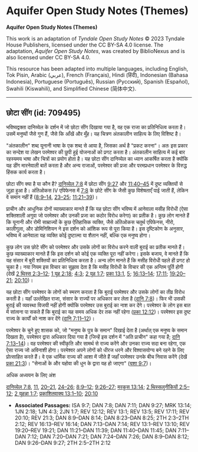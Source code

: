 # Aquifer Open Study Notes (Themes)

**Aquifer Open Study Notes (Themes)**

This work is an adaptation of *Tyndale Open Study Notes* © 2023 Tyndale House Publishers, licensed under the CC BY\-SA 4\.0 license. The adaptation, *Aquifer Open Study Notes*, was created by BiblioNexus and is also licensed under CC BY\-SA 4\.0\.

This resource has been adapted into multiple languages, including English, Tok Pisin, Arabic (عربي), French (Français), Hindi (हिंदी), Indonesian (Bahasa Indonesia), Portuguese (Português), Russian (Русский), Spanish (Español), Swahili (Kiswahili), and Simplified Chinese (简体中文).



--------------------------------

## छोटा सींग (id: 709495)

भविष्यद्वक्ता दानिय्येल के दर्शन में जो छोटा सींग दिखाया गया है, वह एक राजा का प्रतिनिधित्व करता है। उसमें मनुष्यों जैसे गुण हैं, जैसे कि आँखें और मुँह। यह चित्रण अंतकालीन साहित्य के लिए विशिष्ट है।

"अंतकालीन" शब्द यूनानी भाषा के एक शब्द से आया है, जिसका अर्थ है "प्रकट करना"। अतः इस प्रकार का सन्देश या लेखन परमेश्वर की छुपी हुई योजनाओं को प्रगट करता है। अंतकालीन साहित्य में कई बार रहस्यमय भाषा और चित्रों का प्रयोग होता है। यह छोटा सींग दानिय्येल का ध्यान आकर्षित करता है क्योंकि यह डींग मारनेवाली बातें करता है और अन्य राजाओं, परमेश्वर की प्रजा और परमप्रधान परमेश्वर के विरुद्ध हिंसक कार्य करता है।

छोटा सींग क्या है या कौन है? [दानिय्येल 7:8](https://ref.ly/Dan7:8) में छोटा सींग [9:27](https://ref.ly/Dan9:27) और [11:40–45](https://ref.ly/Dan11:40-Dan11:45) में दुष्ट व्यक्तियों से जुड़ा हुआ है। अंतिओकस IV एपिफेनस में [7:8](https://ref.ly/Dan7:8) के छोटे सींग के जैसी कुछ विशेषताएँ पाई जाती हैं, लेकिन वे समान नहीं हैं ([8:9–14](https://ref.ly/Dan8:9-Dan8:14), [23–25](https://ref.ly/Dan8:23-Dan8:25); [11:21–39](https://ref.ly/Dan11:21-Dan11:39))।

प्राचीन और आधुनिक दोनों व्याख्याकार मानते हैं कि यह छोटा सींग भविष्य में आनेवाला मसीह विरोधी (ऐसा शक्तिशाली अगुवा जो परमेश्वर और उनकी प्रजा का कठोर विरोध करेगा) का प्रतीक है। कुछ लोग मानते हैं कि यूनानी और रोमी साम्राज्यों के कुछ ऐतिहासिक व्यक्ति, जैसे अंतिओकस चतुर्थ एपिफेनस, नीरो, कालीगुला, और डोमिनिशियन ने इस दर्शन को आंशिक रूप से पूरा किया है। इस दृष्टिकोण के अनुसार, भविष्य में आनेवाला यह व्यक्ति कोई दुष्टात्मा या शैतान नहीं, बल्कि एक मनुष्य होगा।

कुछ लोग उस छोटे सींग को परमेश्वर और उसके लोगों का विरोध करने वाली बुराई का प्रतीक मानते हैं। कुछ व्याख्याकार मानते हैं कि इस दर्शन को कोई एक व्यक्ति पूरा नहीं करेगा। इसके बजाय, वे मानते हैं कि यह संसार में बुरी शक्तियों का प्रतिनिधित्व करता है। अन्य लोग मानते हैं कि मसीह विरोधी पहले ही प्रगट हो चुका है। नया नियम इस विचार का सुझाव देता है कि मसीह विरोधी के विचार की एक अन्तिम पूर्ति होगी (देखें [2 थिस्स 2:3–12](https://ref.ly/2Thess2:3-2Thess2:12); [1 यूह 2:18](https://ref.ly/1John2:18); [4:3](https://ref.ly/1John4:3); [2 यूह 1:7](https://ref.ly/2John1:7); [प्रका 13:1](https://ref.ly/Rev13:1), [5](https://ref.ly/Rev13:5); [16:13–14](https://ref.ly/Rev16:13-Rev16:14); [17:11](https://ref.ly/Rev17:11); [19:20–21](https://ref.ly/Rev19:20-Rev19:21); [20:10](https://ref.ly/Rev20:10))।

यह छोटा सींग परमेश्वर के लोगों को स्मरण कराता है कि बुराई परमेश्वर और उसके लोगों का तीव्र विरोध करती है। यहाँ उल्लेखित राजा, संसार के राज्यों पर अधिकार कर लेता है ([दानि 7:8](https://ref.ly/Dan7:8))। फिर भी उसकी बुराई की व्यवस्था विजयी नहीं होगी क्योंकि परमेश्वर उस बुराई का नाश कर देंगे। परमेश्वर के लोग इस बात में सांत्वना पा सकते हैं कि बुराई का यह समय अधिक देर तक नहीं रहेगा ([प्रका 12:12](https://ref.ly/Rev12:12))। परमेश्वर इस दुष्ट राज्य के कार्यों को नाश कर देंगे ([दानि 7:11–12](https://ref.ly/Dan7:11-Dan7:12))।

परमेश्वर के चुने हुए शासक को, जो "मनुष्य के पुत्र के समान" दिखाई देता है (अर्थात् एक मनुष्य के समान दिखता है), परमेश्वर द्वारा अधिकार दिया गया है (जिन्हें इस दर्शन में "अति प्राचीन" कहा गया है; [दानि 7:13–14](https://ref.ly/Dan7:13-Dan7:14))। वह परमेश्वर की स्वीकृति और सामर्थ से राज्य करेंगे और उनका राज्य सदा बना रहेगा, एक ऐसा राज्य जो अविनाशी होगा। परमेश्वर अपने लोगों को धीरज धरने और विश्वासयोग्य बने रहने के लिए प्रोत्साहित करते हैं। वे एक धार्मिक राज्य की आशा में जीते हैं जहाँ परमेश्वर उनके बीच निवास करेंगे (देखें [प्रका 21:3](https://ref.ly/Rev21:3))। "सेनाओं के और यहोवा की धुन के द्वारा यह हो जाएगा" ([यशा 9:7](https://ref.ly/Isa9:7))।

अधिक अध्ययन के लिए अंश

[दानिय्येल 7:8](https://ref.ly/Dan7:8), [11](https://ref.ly/Dan7:11), [20–21](https://ref.ly/Dan7:20-Dan7:21), [24–26](https://ref.ly/Dan7:24-Dan7:26); [8:9–12](https://ref.ly/Dan8:9-Dan8:12); [9:26–27](https://ref.ly/Dan9:26-Dan9:27); [मरकुस 13:14](https://ref.ly/Mark13:14); [2 थिस्सलुनीकियों 2:5–12](https://ref.ly/2Thess2:5-2Thess2:12); [2 यूहन्ना 1:7](https://ref.ly/2John1:7); [प्रकाशितवाक्य 13:1–10](https://ref.ly/Rev13:1-Rev13:10); [20:10](https://ref.ly/Rev20:10)

* **Associated Passages:** ISA 9:7; DAN 7:8; DAN 7:11; DAN 9:27; MRK 13:14; 1JN 2:18; 1JN 4:3; 2JN 1:7; REV 12:12; REV 13:1; REV 13:5; REV 17:11; REV 20:10; REV 21:3; DAN 8:9–DAN 8:14; DAN 8:23–DAN 8:25; 2TH 2:3–2TH 2:12; REV 16:13–REV 16:14; DAN 7:13–DAN 7:14; REV 13:1–REV 13:10; REV 19:20–REV 19:21; DAN 11:21–DAN 11:39; DAN 11:40–DAN 11:45; DAN 7:11–DAN 7:12; DAN 7:20–DAN 7:21; DAN 7:24–DAN 7:26; DAN 8:9–DAN 8:12; DAN 9:26–DAN 9:27; 2TH 2:5–2TH 2:12

